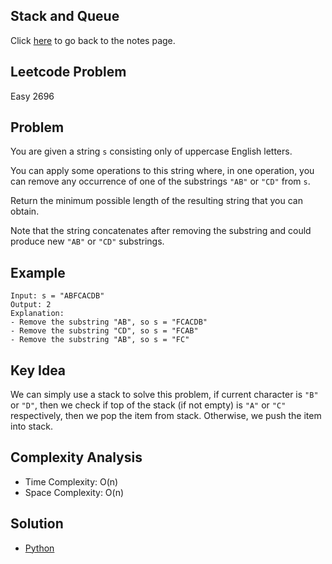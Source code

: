 ## Stack and Queue
Click [here](../notes.md) to go back to the notes page.

## Leetcode Problem
Easy 2696

## Problem
You are given a string `s` consisting only of uppercase English letters.

You can apply some operations to this string where, in one operation, you can remove any occurrence of one of the substrings `"AB"` or `"CD"` from `s`.

Return the minimum possible length of the resulting string that you can obtain.

Note that the string concatenates after removing the substring and could produce new `"AB"` or `"CD"` substrings.

## Example
```
Input: s = "ABFCACDB"
Output: 2
Explanation:
- Remove the substring "AB", so s = "FCACDB"
- Remove the substring "CD", so s = "FCAB"
- Remove the substring "AB", so s = "FC"
```

## Key Idea
We can simply use a stack to solve this problem, if current character is `"B"` or `"D"`, then we check if top of the stack (if not empty) is `"A"` or `"C"` respectively, then we pop the item from stack. Otherwise, we push the item into stack.

## Complexity Analysis
- Time Complexity: O(n)
- Space Complexity: O(n)

## Solution
- [Python](./solution.py)